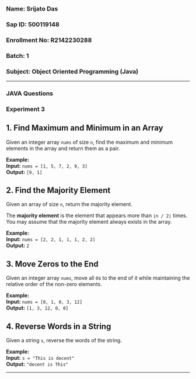 ### Name: **Srijato Das**
### Sap ID: **500119148**                                   
### Enrollment No: **R2142230288**
### Batch: 1
### Subject: **Object Oriented Programming (Java)** 

----------

### **__JAVA Questions__**

### **Experiment 3**

## **1. Find Maximum and Minimum in an Array**  
Given an integer array `nums` of size `n`, find the maximum and minimum elements in the array and return them as a pair.  

**Example:**  
**Input:** `nums = [1, 5, 7, 2, 9, 3]`  
**Output:** `[9, 1]`  

## **2. Find the Majority Element**  
Given an array of size `n`, return the majority element.  

The **majority element** is the element that appears more than `⌊n / 2⌋` times. You may assume that the majority element always exists in the array.  

**Example:**  
**Input:** `nums = [2, 2, 1, 1, 1, 2, 2]`  
**Output:** `2`  

## **3. Move Zeros to the End**  
Given an integer array `nums`, move all `0`s to the end of it while maintaining the relative order of the non-zero elements.  

**Example:**  
**Input:** `nums = [0, 1, 0, 3, 12]`  
**Output:** `[1, 3, 12, 0, 0]`  

## **4. Reverse Words in a String**  
Given a string `s`, reverse the words of the string.  

**Example:**  
**Input:** `s = "This is decent"`  
**Output:** `"decent is This"`  

------


